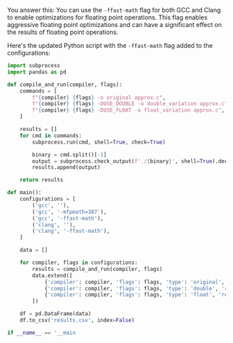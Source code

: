 

You answer this:
You can use the `-ffast-math` flag for both GCC and Clang to enable optimizations for floating point operations. This flag enables aggressive floating point optimizations and can have a significant effect on the results of floating point operations.

Here's the updated Python script with the `-ffast-math` flag added to the configurations:

```python
import subprocess
import pandas as pd

def compile_and_run(compiler, flags):
    commands = [
        f"{compiler} {flags} -o original approx.c",
        f"{compiler} {flags} -DUSE_DOUBLE -o double_variation approx.c",
        f"{compiler} {flags} -DUSE_FLOAT -o float_variation approx.c",
    ]

    results = []
    for cmd in commands:
        subprocess.run(cmd, shell=True, check=True)

        binary = cmd.split()[-1]
        output = subprocess.check_output(f'./{binary}', shell=True).decode().strip()
        results.append(output)

    return results

def main():
    configurations = [
        ('gcc', ''),
        ('gcc', '-mfpmath=387'),
        ('gcc', '-ffast-math'),
        ('clang', ''),
        ('clang', '-ffast-math'),
    ]

    data = []

    for compiler, flags in configurations:
        results = compile_and_run(compiler, flags)
        data.extend([
            {'compiler': compiler, 'flags': flags, 'type': 'original', 'result': results[0]},
            {'compiler': compiler, 'flags': flags, 'type': 'double', 'result': results[1]},
            {'compiler': compiler, 'flags': flags, 'type': 'float', 'result': results[2]},
        ])

    df = pd.DataFrame(data)
    df.to_csv('results.csv', index=False)

if __name__ == '__main

